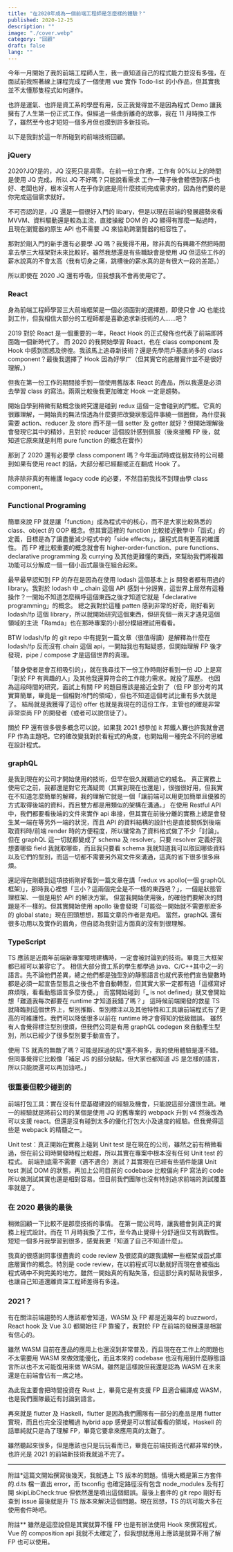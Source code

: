 ```yaml
---
title: "在2020年成為一個前端工程師是怎麼樣的體驗？"
published: 2020-12-25
description: ""
image: "./cover.webp"
category: "回顧"
draft: false
lang: ""
---
```


今年一月開始了我的前端工程師人生，我一直知道自己的程式能力並沒有多強，在面試前我照著線上課程完成了一個使用 vue 實作 Todo-list 的小作品，但其實我並不太懂那隻程式如何運作。

也許是運氣、也許是資工系的學歷有用，反正我覺得並不是因為程式 Demo 讓我擁有了人生第一份正式工作。但經過一些曲折離奇的故事，我在 11 月時換工作了，雖然至今也才短短一個多月但也摸到許多新技術。

以下是我對於這一年所碰到的前端技術回顧。

### jQuery

2020?JQ?是的，JQ 沒死只是凋零。
在前一份工作裡，工作有 90%以上的時間是使用 JQ 完成，所以 JQ 不好嗎？只能說看需求
工作一陣子後會體悟到客戶也好、老闆也好，根本沒有人在乎你到底是用什麼技術完成需求的，因為他們要的是你完成這個需求就好。

不可否認的是，JQ 還是一個很好入門的 libary，但是以現在前端的發展趨勢來看 MVVM、資料驅動還是較為主流，直接操縱 DOM 的 JQ 顯得有那麼一點過時，且現在瀏覽器的原生 API 也不需要 JQ 來協助跨瀏覽器的相容性了。

那對於剛入門的新手還有必要學 JQ 嗎？我覺得不用，除非真的有興趣不然把時間拿去學三大框架對未來比較好。雖然我想還是有些職缺會是使用 JQ 但這些工作的薪水說真的不會太高（我有切身之痛，跳槽後的薪水真的是有很大一段的差距。）

所以即使在 2020 JQ 還有呼吸，但我想我不會再使用它了。

### React

身為前端工程師學習三大前端框架是一個必須面對的選擇題，即使只會 JQ 也能找到工作，但我相信大部分的工程師都是喜歡追求新技術的人……吧？

2019 對於 React 是一個重要的一年，React Hook 的正式發佈也代表了前端即將面臨一個新時代了。
而 2020 的我開始學習 React，也在 class component 及 Hook 中感到困惑及徬徨。我該馬上追尋新技術？還是先學用戶基底尚多的 class component？最後我選擇了 Hook 因為好學ㄏ（但其實它的底層實作並不是很好理解。）

但我在第一份工作的期間接手到一個使用舊版本 React 的產品，所以我還是必須去學習 class 的寫法。兩兩比較後我更加確定 Hook 一定是趨勢。

開始自學到稍微有點概念後終究還是碰到 redux 這個一定會碰到的門檻。它真的很難理解，一開始真的無法悟透為什麼要把改變狀態這件事繞一個圈做，為什麼我需要 action、reducer 及 store 而不是一個 setter 及 getter 就好？但開始理解後會發現它其中的精妙，且對於 reducer 這個設計感到佩服（後來接觸 FP 後，就知道它原來就是利用 pure function 的概念在實作）

那到了 2020 還有必要學 class component 嗎？今年面試時或從朋友待的公司聽到如果有使用 react 的話，大部分都已經翻或正在翻成 Hook 了。

除非除非真的有維護 legacy code 的必要，不然目前我找不到理由學 class component。

### Functional Programing

簡單來說 FP 就是讓「function」成為程式中的核心，而不是大家比較熟悉的 class、object 的 OOP 概念。但其實這裡的 function 比較接近數學中「函式」的定義，目標是為了讓盡量減少程式中的「side effects」，讓程式具有更高的維護性。
而 FP 裡比較重要的概念就會有 higher-order-function、pure functions、declarative programming 及 currying 及其他更難懂的東西，來幫助我們將複雜功能可以分解成一個一個小函式最後在組合起來。

最早最早認知到 FP 的存在是因為在使用 lodash 這個基本上 js 開發者都有用過的 library。我對於 lodash 中 \_.chain 這個 API 感到十分訝異，這世界上居然有這種操作？一開始不知道怎麼稱呼這個東西之後才知道它就是「declarative programming」的概念。
總之我對於這種 patten 感到非常的好奇，剛好看到 lodash/fp 這個 library，所以就開始研究這個東西，但研究個一兩天才遇見這個領域的主流「Ramda」也在那時專案的小部分模組裡試用看看。

BTW lodash/fp 的 git repo 中有提到一篇文章（很值得讀）是解釋為什麼在 lodash/fp 反而沒有.chain 這個 api，一開始我也有點疑惑，但開始理解 FP 後才發現，pipe / compose 才是這個世界的真理。

「替身使者是會互相吸引的」，就在我尋找下一份工作時剛好看到一份 JD 上是寫「對於 FP 有興趣的人」及其他我還算符合的工作能力需求。就投了履歷。
也因為這段時間的研究，面試上有關 FP 的題目應該是接近全對了（但 FP 部分考的其實算簡單，畢竟是一個相對冷門的領域），但也不知道這個考試比重有多大就是了。
結局就是我獲得了這份 offer 也就是我現在的這份工作，主管也的確是非常非常崇尚 FP 的開發者（或者可以說信徒了）。

關於 FP 還有很多很多概念可以說，如果我 2021 想參加 it 邦鐵人賽也許我就會選 FP 作為主題吧。它的確改變我對於看程式的角度，也開始用一種完全不同的思維在設計程式。

### graphQL

是我到現在的公司才開始使用的技術，但早在很久就聽過它的威名。
真正實務上使用它之前，我都還是對它充滿疑問（其實到現在也還是），很強很好用，但我實在不知道怎麼簡單的解釋，我的理解它就是一個「讓前端可以用更加簡單且優雅的方式取得後端的資料，而且雙方都是用類似的架構在溝通。」
在使用 Restful API 中，我們都要看後端的文件來實作 api 串接，但其實在前後分離的實務上總是會發生某一端在等另外一端的狀況，而且 API 的資料結構的設計也是直接關係到後端取資料時/前端 render 時的方便程度，所以蠻常為了資料格式做了不少「討論」。但在 graphQL 這一切就都變成了 schema 及 resolver。只要 resolver 定義好我想要哪些 field 我就取哪些，而且我只要看 schema 我就知道我可以取回哪些資料以及它們的型別，而這一切都不需要另外寫文件來溝通，這真的省下很多很多麻煩。

還記得在剛聽到這項技術剛好看到一篇文章在講「redux vs apollo(一個 graphQL 框架)」，那時我心裡想「三小？這兩個完全是不一樣的東西吧？」，一個是狀態管理框架、一個是用於 API 的解決方案。
但當我開始使用後，的確他們要解決的問題是不一樣的。但其實開始使用 apollo 後會發現「可能從一開始就不需要那麽多的 global state」現在回頭想想，那篇文章的作者是鬼吧。
當然，graphQL 還有很多功用以及實作的眉角，但自認為我對這方面真的沒有到很理解。

### TypeScript

TS 應該是近兩年前端新專案環境建構時，一定會被討論到的技術。畢竟三大框架都已經可以兼容它了。
相信大部分資工系的學生都學過 java、C/C++其中之一的語言。先不論他們差異，總之他們都是強型別的靜態語言也就代表他們宣告變數時都是必須一起宣告型態且之後也不會自動轉型，但其實大家一定都有過「這樣寫好麻煩哦，看看動態語言多麼方便。」
而當開始碰到「**\_** is not defined」就又會開始想「難道我每次都要在 runtime 才知道我錯了嗎？」
這時候前端開發的救星 TS 就降臨到這個世界上，型別推斷、型別標注以及其他特性和工具讓前端程式有了更高的可維護性。我們可以降低很多以前在 runtime 時才會得知的低級錯誤。
雖然有人會覺得標注型別很煩，但我們公司是有用 graphQL codegen 來自動產生型別，所以已經少了很多型別要手動宣告了。

使用 TS 就真的無敵了嗎？可能是踩過的坑\*還不夠多，我的使用體驗是還不錯。但同事覺得它比較像「補足 JS 的部分缺點，但大家也都知道 JS 是怎樣的語言，所以只能說還可以再加油吧。」

### 很重要但較少碰到的

前端打包工具：實在沒有什麼基礎建設的經驗及機會，只能說這部分還很生疏。唯一的經驗就是將前公司的某個是使用 JQ 的舊專案的 webpack 升到 v4 然後改為可以支援 react。但還是沒有碰到太多的優化打包大小及速度的經驗。但我覺得這些是 webpack 的精髓之一。

Unit test：真正開始在實務上碰到 Unit test 是在現在的公司，雖然之前有稍微看過，但在前公司時開發時程比較趕，所以其實在專案中根本沒有任何 Unit test 的程式。
前端到底需不需要（適不適合）測試？其實現在已經有些插件能讓 Unit test 測試 DOM 的狀態，再加上公司目前的 codebase 比較偏向 FP 寫法的 code 所以做測試其實也還是相對容易。但目前我們團隊也沒有特別追求前端的測試覆蓋率就是了。

### 在 2020 最後的最後

稍微回顧一下比較不是那麼技術的事情。
在第一間公司時，讓我體會到真正的實務上程式設計。而在 11 月時我換了工作，至今為止覺得十分舒適但又有跳戰性。短短一個多月我學習到很多，感覺我更「知道了自己不知道什麼」。

我真的很感謝同事很盡責的 code review 及很認真的跟我講解一些框架或函式庫底層實作的概念。特別是 code review，在以前程式可以動就好而現在會被指出程式碼中不夠完美的地方。雖然一開始真的有點失落，但這部分真的幫助我很多，也讓自己知道還離資深工程師差得有多遠。

### 2021？

有在關注前端趨勢的人應該都會知道，WASM 及 FP 都是近幾年的 buzzword，React hook 及 Vue 3.0 都開始往 FP 靠攏了，我對於 FP 在前端的發展還是相當有信心的。

雖然 WASM 目前在產品的應用上也還沒到非常普及，而且現在在工作上的問題也不太需要用 WASM 來做效能優化，而且本來的 codebase 也沒有用到什麼靜態語言所以也不太可能復用來做 WASM。雖然是這樣說但我還是認為 WASM 在未來還是在前端會佔有一席之地。

為此我主要會把時間投資在 Rust 上，畢竟它是有支援 FP 且適合編譯成 WASM，也是我們團隊最近有討論到語言。

再來就是 flutter 及 Haskell，flutter 是因為我們團隊有一部分的產品是用 flutter 實現，而且也完全沒接觸過 hybrid app 感覺是可以嘗試看看的領域，Haskell 的話單純就只是為了理解 FP，畢竟它要拿來應用真的太難了。

雖然聽起來很多，但是應該也只是玩玩看而已，畢竟在前端技術迭代都非常的快，也許光是 2021 的前端新技術我就追不完了。

---

附註\*這篇文開始撰寫後幾天，我就遇上 TS 版本的問題。情境大概是第三方套件的.d.ts 檔一直出 error，而 tsconfig 也確定路徑沒有包含 node_modules 及有打開 skipLibCheck:true 但依然還是噴出這個錯誤。最後上套件的 git repo 剛好有查到 issue 最後就是升 TS 版本來解決這個問題。現在回想，TS 的坑可能大多在使用套件時吧。

附註\*\* 雖然是這麼說但是其實就算不懂 FP 也是有辦法使用 Hook 來撰寫程式， Vue 的 composition api 我就不太確定了，但我想就應用上應該是就算不用了解 FP 也可以使用。
